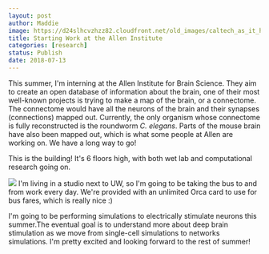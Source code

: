 ```yaml
---
layout: post
author: Maddie
image: https://d24slhcvzhzz82.cloudfront.net/old_images/caltech_as_it_happens/6a0105349b8251970b022ad37f16fa200d.jpg
title: Starting Work at the Allen Institute
categories: [research]
status: Publish
date: 2018-07-13
---
```



This summer, I'm interning at the Allen Institute for Brain Science. They aim to create an open database of information about the brain, one of their most well-known projects is trying to make a map of the brain, or a connectome. The connectome would have all the neurons of the brain and their synapses (connections) mapped out. Currently, the only organism whose connectome is fully reconstructed is the roundworm *C. elegans*. Parts of the mouse brain have also been mapped out, which is what some people at Allen are working on. We have a long way to go!

This is the building! It's 6 floors high, with both wet lab and computational research going on.


![](https://d24slhcvzhzz82.cloudfront.net/old_images/6a01b8d28f2857970c022ad3591388200c-pi.jpg)
I'm living in a studio next to UW, so I'm going to be taking the bus to and from work every day. We're provided with an unlimited Orca card to use for bus fares, which is really nice :)

I'm going to be performing simulations to electrically stimulate neurons this summer.The eventual goal is to understand more about deep brain stimulation as we move from single-cell simulations to networks simulations. I'm pretty excited and looking forward to the rest of summer!

